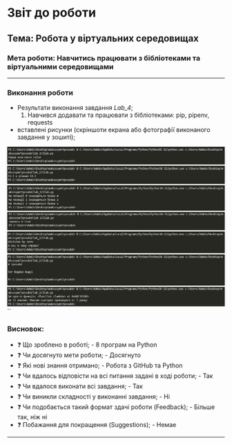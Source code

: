 # Звіт до роботи
## Тема: Робота у віртуальних середовищах
### Мета роботи: Навчитись працювати з бібліотеками та віртуальними середовищами
---
### Виконання роботи
- Результати виконання завдання *Lab_4*;
    1. Навчився додавати та працювати з бібліотеками: pip, pipenv, requests 
- вставлені рисунки (скріншоти екрана або фотографії виконаного завдання у зошиті); 

![alt text](https://github.com/Maksssym/tpvsubd/blob/main/lab_2/Screenshots/2.PNG "code result")
![alt text](https://github.com/Maksssym/tpvsubd/blob/main/lab_2/Screenshots/3.PNG "code result")
![alt text](https://github.com/Maksssym/tpvsubd/blob/main/lab_2/Screenshots/4.PNG "code result")
![alt text](https://github.com/Maksssym/tpvsubd/blob/main/lab_2/Screenshots/5.PNG "code result")
![alt text](https://github.com/Maksssym/tpvsubd/blob/main/lab_2/Screenshots/6.PNG "code result")
![alt text](https://github.com/Maksssym/tpvsubd/blob/main/lab_2/Screenshots/7.PNG "code result")
![alt text](https://github.com/Maksssym/tpvsubd/blob/main/lab_2/Screenshots/8.PNG "code result")
``

### Висновок: 
- :question: Що зроблено в роботі; - 8 програм на Python
- :question: Чи досягнуто мети роботи; - Досягнуто
- :question: Які нові знання отримано; - Робота з GitHub та Python 
- :question: Чи вдалось відповісти на всі питання задані в ході роботи; - Так
- :question: Чи вдалося виконати всі завдання; - Так
- :question: Чи виникли складності у виконанні завдання; - Ні
- :question: Чи подобається такий формат здачі роботи (Feedback); - Більше так, ніж ні
- :question: Побажання для покращення (Suggestions); - Немаe
---